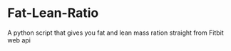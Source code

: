 # Fat-Lean-Ratio
A python script that gives you fat and lean mass ration straight from Fitbit web api
